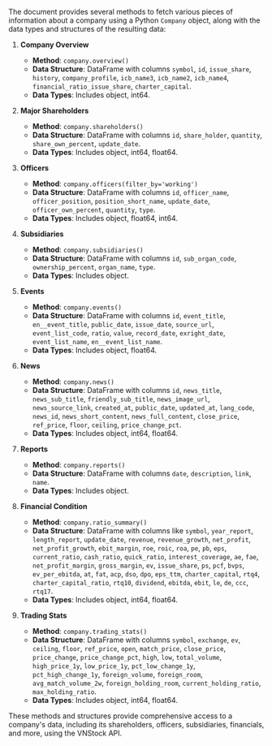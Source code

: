 The document provides several methods to fetch various pieces of information about a company using a Python `Company` object, along with the data types and structures of the resulting data:

1. **Company Overview**
   - **Method**: `company.overview()`
   - **Data Structure**: DataFrame with columns `symbol`, `id`, `issue_share`, `history`, `company_profile`, `icb_name3`, `icb_name2`, `icb_name4`, `financial_ratio_issue_share`, `charter_capital`.
   - **Data Types**: Includes object, int64.

2. **Major Shareholders**
   - **Method**: `company.shareholders()`
   - **Data Structure**: DataFrame with columns `id`, `share_holder`, `quantity`, `share_own_percent`, `update_date`.
   - **Data Types**: Includes object, int64, float64.

3. **Officers**
   - **Method**: `company.officers(filter_by='working')`
   - **Data Structure**: DataFrame with columns `id`, `officer_name`, `officer_position`, `position_short_name`, `update_date`, `officer_own_percent`, `quantity`, `type`.
   - **Data Types**: Includes object, float64, int64.

4. **Subsidiaries**
   - **Method**: `company.subsidiaries()`
   - **Data Structure**: DataFrame with columns `id`, `sub_organ_code`, `ownership_percent`, `organ_name`, `type`.
   - **Data Types**: Includes object.

5. **Events**
   - **Method**: `company.events()`
   - **Data Structure**: DataFrame with columns `id`, `event_title`, `en__event_title`, `public_date`, `issue_date`, `source_url`, `event_list_code`, `ratio`, `value`, `record_date`, `exright_date`, `event_list_name`, `en__event_list_name`.
   - **Data Types**: Includes object, float64.

6. **News**
   - **Method**: `company.news()`
   - **Data Structure**: DataFrame with columns `id`, `news_title`, `news_sub_title`, `friendly_sub_title`, `news_image_url`, `news_source_link`, `created_at`, `public_date`, `updated_at`, `lang_code`, `news_id`, `news_short_content`, `news_full_content`, `close_price`, `ref_price`, `floor`, `ceiling`, `price_change_pct`.
   - **Data Types**: Includes object, int64, float64.

7. **Reports**
   - **Method**: `company.reports()`
   - **Data Structure**: DataFrame with columns `date`, `description`, `link`, `name`.
   - **Data Types**: Includes object.

8. **Financial Condition**
   - **Method**: `company.ratio_summary()`
   - **Data Structure**: DataFrame with columns like `symbol`, `year_report`, `length_report`, `update_date`, `revenue`, `revenue_growth`, `net_profit`, `net_profit_growth`, `ebit_margin`, `roe`, `roic`, `roa`, `pe`, `pb`, `eps`, `current_ratio`, `cash_ratio`, `quick_ratio`, `interest_coverage`, `ae`, `fae`, `net_profit_margin`, `gross_margin`, `ev`, `issue_share`, `ps`, `pcf`, `bvps`, `ev_per_ebitda`, `at`, `fat`, `acp`, `dso`, `dpo`, `eps_ttm`, `charter_capital`, `rtq4`, `charter_capital_ratio`, `rtq10`, `dividend`, `ebitda`, `ebit`, `le`, `de`, `ccc`, `rtq17`.
   - **Data Types**: Includes object, int64, float64.

9. **Trading Stats**
   - **Method**: `company.trading_stats()`
   - **Data Structure**: DataFrame with columns `symbol`, `exchange`, `ev`, `ceiling`, `floor`, `ref_price`, `open`, `match_price`, `close_price`, `price_change`, `price_change_pct`, `high`, `low`, `total_volume`, `high_price_1y`, `low_price_1y`, `pct_low_change_1y`, `pct_high_change_1y`, `foreign_volume`, `foreign_room`, `avg_match_volume_2w`, `foreign_holding_room`, `current_holding_ratio`, `max_holding_ratio`.
   - **Data Types**: Includes object, int64, float64.

These methods and structures provide comprehensive access to a company's data, including its shareholders, officers, subsidiaries, financials, and more, using the VNStock API.
